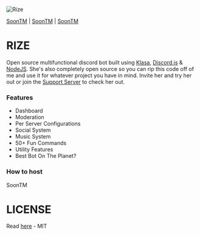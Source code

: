 ![Rize](https://i.imgur.com/Z0hxuua.png "Rize")

[SoonTM](https://github.com/trashbxg/Rize) | [SoonTM](https://github.com/trashbxg/Rize) | [SoonTM](https://github.com/trashbxg/Rize)

# RIZE
Open source multifunctional discord bot built using [Klasa](https://klasa.js.org/#/), [Discord.js](https://discord.js.org/#/) & [NodeJS](https://nodejs.org/en/). She's also completely open source so you can rip this code off of me and use it for whatever project you have in mind. Invite her and try her out or join the [Support Server](https://github.com/trashbxg/Rize) to check her out.

### Features
- Dashboard
- Moderation
- Per Server Configurations
- Social System
- Music System
- 50+ Fun Commands
- Utility Features
- Best Bot On The Planet?

### How to host

SoonTM


# LICENSE
Read [here](https://github.com/trashbxg/Rize/blob/master/LICENSE) - MIT 
